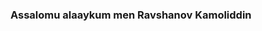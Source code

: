 ### Assalomu alaaykum men Ravshanov Kamoliddin <img src="https://media.giphy.com/media/hvRJCLFzcasrR4ia7z/giphy.gif" width="15px">
